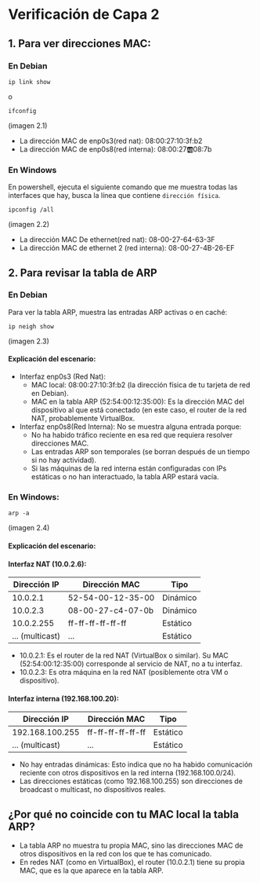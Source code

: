 # Verificación de Capa 2
## 1. Para ver direcciones MAC:
### En Debian

    ip link show
o

    ifconfig

(imagen 2.1)

- La dirección MAC de enp0s3(red nat): 08:00:27:10:3f:b2
- La dirección MAC de enp0s8(red interna): 08:00:27:ab:08:7b

### En Windows
En powershell, ejecuta el siguiente comando que me muestra todas las interfaces que hay, busca la línea que contiene ``dirección física``.

    ipconfig /all
(imagen 2.2)
- La dirección MAC De ethernet(red nat): 08-00-27-64-63-3F
- La dirección MAC de ethernet 2 (red interna): 08-00-27-4B-26-EF
  
## 2. Para revisar la tabla de ARP

### En Debian
Para ver la tabla ARP, muestra las entradas ARP activas o en caché:

    ip neigh show

(imagen 2.3)

#### Explicación del escenario:
- Interfaz enp0s3 (Red Nat):
  - MAC local: 08:00:27:10:3f:b2 (la dirección física de tu tarjeta de red en Debian).
  - MAC en la tabla ARP (52:54:00:12:35:00): Es la dirección MAC del dispositivo al que está conectado (en este caso, el router de la red NAT, probablemente VirtualBox.
- Interfaz enp0s8(Red Interna): No se muestra alguna entrada porque:
  - No ha habido tráfico reciente en esa red que requiera resolver direcciones MAC.
  - Las entradas ARP son temporales (se borran después de un tiempo si no hay actividad).
  - Si las máquinas de la red interna están configuradas con IPs estáticas o no han interactuado, la tabla ARP estará vacía.
 
### En Windows:

    arp -a

(imagen 2.4)

#### Explicación del escenario:

#### Interfaz NAT (10.0.2.6):                       

| Dirección IP   | Dirección MAC     |     Tipo  |
|----------------|-------------------|-----------|
| 10.0.2.1       | 52-54-00-12-35-00 |	Dinámico |
| 10.0.2.3       | 08-00-27-c4-07-0b |	Dinámico |
| 10.0.2.255     | ff-ff-ff-ff-ff-ff |	Estático |
| ... (multicast)|	...	             |  Estático |

- 10.0.2.1: Es el router de la red NAT (VirtualBox o similar). Su MAC (52:54:00:12:35:00) corresponde al servicio de NAT, no a tu interfaz.
- 10.0.2.3: Es otra máquina en la red NAT (posiblemente otra VM o dispositivo).

#### Interfaz interna (192.168.100.20):

|Dirección IP	    | Dirección MAC	    | Tipo     |
|-------------------|-------------------|----------|
| 192.168.100.255	| ff-ff-ff-ff-ff-ff	| Estático |
| ... (multicast)	| ...	            | Estático |

- No hay entradas dinámicas: Esto indica que no ha habido comunicación reciente con otros dispositivos en la red interna (192.168.100.0/24).
- Las direcciones estáticas (como 192.168.100.255) son direcciones de broadcast o multicast, no dispositivos reales.
  
## ¿Por qué no coincide con tu MAC local la tabla ARP?
- La tabla ARP no muestra tu propia MAC, sino las direcciones MAC de otros dispositivos en la red con los que te has comunicado.
- En redes NAT (como en VirtualBox), el router (10.0.2.1) tiene su propia MAC, que es la que aparece en la tabla ARP.



